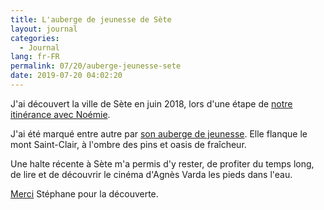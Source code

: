 ```yaml
---
title: L'auberge de jeunesse de Sète
layout: journal
categories:
  - Journal
lang: fr-FR
permalink: 07/20/auberge-jeunesse-sete
date: 2019-07-20 04:02:20
---
```


J'ai découvert la ville de Sète en juin 2018, lors d'une étape de [notre itinérance avec Noémie](https://estcequecestdutravail.xyz/).

J'ai été marqué entre autre par [son auberge de jeunesse](https://www.hifrance.org/auberge-de-jeunesse/sete/). Elle flanque le mont Saint-Clair, à l'ombre des pins et oasis de fraîcheur.

Une halte récente à Sète m'a permis d'y rester, de profiter du temps long, de lire et de découvrir le cinéma d'Agnès Varda les pieds dans l'eau.

[Merci](/2019/05/27/remercier/) Stéphane pour la découverte.